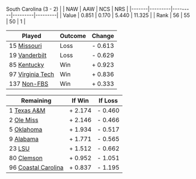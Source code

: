 South Carolina (3 - 2)
|       |   NAW   |   AAW   |   NCS   |   NRS   |
|-------|---------|---------|---------|---------|
| Value |   0.851 |   0.170 |   5.440 |  11.325 |
| Rank  |      56 |      55 |      50 |       1 |

| Played                    | Outcome    |  Change  |
|---------------------------|------------|----------|
|  15 [Missouri              ](Missouri.md)| Loss       | -  0.613 |
|  19 [Vanderbilt            ](Vanderbilt.md)| Loss       | -  0.629 |
|  85 [Kentucky              ](Kentucky.md)| Win        | +  0.923 |
|  97 [Virginia Tech         ](VirginiaTech.md)| Win        | +  0.836 |
| 137 [Non-FBS               ](NonFBS.md)| Win        | +  0.333 |

| Remaining                 |  If Win  |  If Loss |
|---------------------------|----------|----------|
|   1 [Texas A&M             ](TexasAM.md)| +  2.174 | -  0.460 |
|   2 [Ole Miss              ](OleMiss.md)| +  2.146 | -  0.466 |
|   5 [Oklahoma              ](Oklahoma.md)| +  1.934 | -  0.517 |
|   9 [Alabama               ](Alabama.md)| +  1.771 | -  0.565 |
|  23 [LSU                   ](LSU.md)| +  1.512 | -  0.662 |
|  80 [Clemson               ](Clemson.md)| +  0.952 | -  1.051 |
|  96 [Coastal Carolina      ](CoastalCarolina.md)| +  0.837 | -  1.195 |

